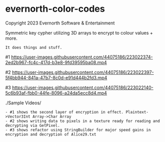 # evernorth-color-codes
Copyright 2023 Evernorth Software & Entertainment

Symmetric key cypher utilizing 3D arrays to encrypt to colour values + more.

	It does things and stuff.

#1
https://user-images.githubusercontent.com/44075186/223022374-2ed2b967-fc4c-417d-b3e8-9fd39595ba08.mp4

#2
https://user-images.githubusercontent.com/44075186/223022397-5f4bb944-841a-47b7-8c0d-e91d444b2fd3.mp4

#3
https://user-images.githubusercontent.com/44075186/223022140-5c6b93af-fbb0-44fe-8096-a24da5ecc8d4.mp4

./Sample Videos/

	- #1 shows the second layer of encryption in effect. Plaintext->Vector3Int Array->Char Array
	- #2 shows writing data to pixels in a texture ready for reading and decrypting via GetPixel.
	- #3 shows refactor using StringBuilder for major speed gains in encryption and decryption of Alice29.txt
